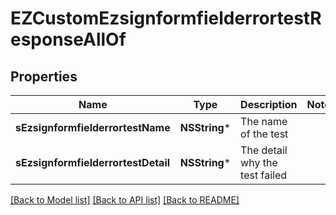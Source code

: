 # EZCustomEzsignformfielderrortestResponseAllOf

## Properties
Name | Type | Description | Notes
------------ | ------------- | ------------- | -------------
**sEzsignformfielderrortestName** | **NSString*** | The name of the test | 
**sEzsignformfielderrortestDetail** | **NSString*** | The detail why the test failed | 

[[Back to Model list]](../README.md#documentation-for-models) [[Back to API list]](../README.md#documentation-for-api-endpoints) [[Back to README]](../README.md)


